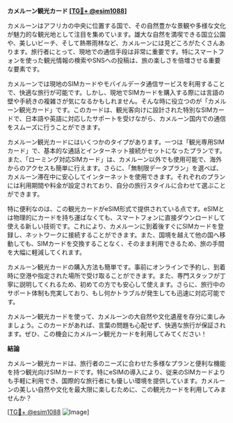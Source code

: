 **カメルーン観光カード [[TG💪+ @esim1088](https://t.me/s/esim1088)]**

カメルーンはアフリカの中央に位置する国で、その自然豊かな景観や多様な文化が魅力的な観光地として注目を集めています。雄大な自然を満喫できる国立公園や、美しいビーチ、そして熱帯雨林など、カメルーンには見どころがたくさんあります。旅行者にとって、現地での通信手段は非常に重要です。特にスマートフォンを使った観光情報の検索やSNSへの投稿は、旅の楽しさを倍増させる重要な要素です。

カメルーンでは現地のSIMカードやモバイルデータ通信サービスを利用することで、快適な旅行が可能です。しかし、現地でSIMカードを購入する際には言語の壁や手続きの複雑さが気になるかもしれません。そんな時に役立つのが「カメルーン観光カード」です。このカードは、観光客向けに設計された特別なSIMカードで、日本語や英語に対応したサポートを受けながら、カメルーン国内での通信をスムーズに行うことができます。

カメルーン観光カードにはいくつかのタイプがあります。一つは「観光専用SIMカード」で、基本的な通話とインターネット接続がセットになったプランです。また、「ローミング対応SIMカード」は、カメルーン以外でも使用可能で、海外からのアクセスも簡単に行えます。さらに、「無制限データプラン」を選べば、カメルーン滞在中に安心してインターネットを使用できます。それぞれのプランには利用期間や料金が設定されており、自分の旅行スタイルに合わせて選ぶことができます。

特に便利なのは、この観光カードがeSIM形式で提供されている点です。eSIMとは物理的にカードを持ち運ばなくても、スマートフォンに直接ダウンロードして使える新しい技術です。これにより、カメルーンに到着後すぐにSIMカードを登録し、ネットワークに接続することができます。また、国境を越えて他の国へ移動しても、SIMカードを交換することなく、そのまま利用できるため、旅の手間を大幅に軽減してくれます。

カメルーン観光カードの購入方法も簡単です。事前にオンラインで予約し、到着時に空港や指定された場所で受け取ることができます。また、専門スタッフが丁寧に説明してくれるため、初めての方でも安心して使えます。さらに、旅行中のサポート体制も充実しており、もし何かトラブルが発生しても迅速に対応可能です。

カメルーン観光カードを使って、カメルーンの大自然や文化遺産を存分に楽しみましょう。このカードがあれば、言葉の問題も心配せず、快適な旅行が保証されます。ぜひ、この機会にカメルーン観光カードを利用してみてください！

**結論**

カメルーン観光カードは、旅行者のニーズに合わせた多様なプランと便利な機能を持つ観光向けSIMカードです。特にeSIMの導入により、従来のSIMカードよりも手軽に利用でき、国際的な旅行者にも優しい環境を提供しています。カメルーンの美しい自然や文化を最大限に楽しむために、この観光カードを利用してみませんか？

[[TG💪+ @esim1088](https://t.me/s/esim1088) ![Image](https://i.postimg.cc/Y0z9fWf4/image.png)]